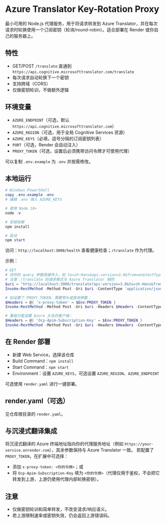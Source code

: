 # Azure Translator Key-Rotation Proxy

最小可用的 Node.js 代理服务，用于将请求转发到 Azure Translator，并在每次请求时轮换使用一个订阅密钥（轮询/round-robin）。适合部署在 Render 或你自己的服务器上。

## 特性
- GET/POST `/translate` 直通到 `https://api.cognitive.microsofttranslator.com/translate`
- 每次请求自动轮换下一个密钥
- 支持跨域（CORS）
- 仅做密钥轮训，不做额外逻辑

## 环境变量
- `AZURE_ENDPOINT`（可选，默认 `https://api.cognitive.microsofttranslator.com`）
- `AZURE_REGION`（可选，用于全局 Cognitive Services 资源）
- `AZURE_KEYS`（必填，逗号分隔的订阅密钥列表）
- `PORT`（可选，Render 会自动注入）
- `PROXY_TOKEN`（可选，设置后必须携带访问令牌才可使用代理）

可以复制 `.env.example` 为 `.env` 并按需修改。

## 本地运行
```powershell
# Windows PowerShell
copy .env.example .env
# 编辑 .env 填入 AZURE_KEYS

# 使用 Node 18+
node -v

# 安装依赖
npm install

# 启动
npm start
```
访问：`http://localhost:3000/health` 查看健康检查；`/translate` 作为代理。

示例：
```powershell
# GET
# 将你的 query 参数直接传入，如 to=zh-Hans&api-version=3.0&from=en&textType=plain
# 注意：/translate 的请求格式与 Azure Translator 相同
$uri = "http://localhost:3000/translate?api-version=3.0&to=zh-Hans&from=en"
Invoke-RestMethod -Method Post -Uri $uri -ContentType 'application/json' -Body '[{"Text":"Hello world"}]'

# 如设置了 PROXY_TOKEN，需要带头或查询参数：
$Headers = @{ 'x-proxy-token' = $Env:PROXY_TOKEN }
Invoke-RestMethod -Method Post -Uri $uri -Headers $Headers -ContentType 'application/json' -Body '[{"Text":"Hello world"}]'

# 兼容只能设置 Azure 头名的客户端：
$Headers = @{ 'Ocp-Apim-Subscription-Key' = $Env:PROXY_TOKEN }
Invoke-RestMethod -Method Post -Uri $uri -Headers $Headers -ContentType 'application/json' -Body '[{"Text":"Hello world"}]'
```

## 在 Render 部署
- 新建 Web Service，选择该仓库
- Build Command：`npm install`
- Start Command：`npm start`
- Environment：设置 `AZURE_KEYS`，可选设置 `AZURE_REGION`、`AZURE_ENDPOINT`

可选使用 `render.yaml` 进行一键部署。

## render.yaml（可选）
见仓库根目录的 `render.yaml`。

## 与沉浸式翻译集成
将沉浸式翻译的 Azure 终端地址指向你的代理服务地址（例如 `https://your-service.onrender.com`），其余参数保持与 Azure Translator 一致。
若配置了 `PROXY_TOKEN`，在扩展中可选择：
- 添加 `x-proxy-token: <你的令牌>`；或
- 将 `Ocp-Apim-Subscription-Key` 填为 `<你的令牌>`（代理仅用于鉴权，不会把它转发到上游，上游仍使用代理内部轮换密钥）。

## 注意
- 仅做密钥轮训和简单转发，不改变请求/响应语义。
- 若上游限制速率或密钥失效，仍会返回上游错误码。
